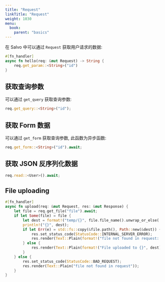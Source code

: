 ```yaml
---
title: "Request"
linkTitle: "Request"
weight: 1030
menu:
  book:
    parent: "basics"
---
```


在 Salvo 中可以通过 ```Request``` 获取用户请求的数据:

```rust
#[fn_handler]
async fn hello(req: &mut Request) -> String {
    req.get_param::<String>("id")
}
```

## 获取查询参数

可以通过 ```get_query``` 获取查询参数:

```rust
req.get_query::<String>("id");
```

## 获取 Form 数据

可以通过 ```get_form``` 获取查询参数, 此函数为异步函数:

```rust
req.get_form::<String>("id").await;
```


## 获取 JSON 反序列化数据

```rust
req.read::<User>().await;
```

## File uploading

```rust
#[fn_handler]
async fn upload(req: &mut Request, res: &mut Response) {
    let file = req.get_file("file").await;
    if let Some(file) = file {
        let dest = format!("temp/{}", file.file_name().unwrap_or_else(|| "file".into()));
        println!("{}", dest);
        if let Err(e) = std::fs::copy(&file.path(), Path::new(&dest)) {
            res.set_status_code(StatusCode::INTERNAL_SERVER_ERROR);
            res.render(Text::Plain(format!("file not found in request: {}", e.to_string())));
        } else {
            res.render(Text::Plain(format!("File uploaded to {}", dest)));
        }
    } else {
        res.set_status_code(StatusCode::BAD_REQUEST);
        res.render(Text::Plain("file not found in request"));
    }
}
```